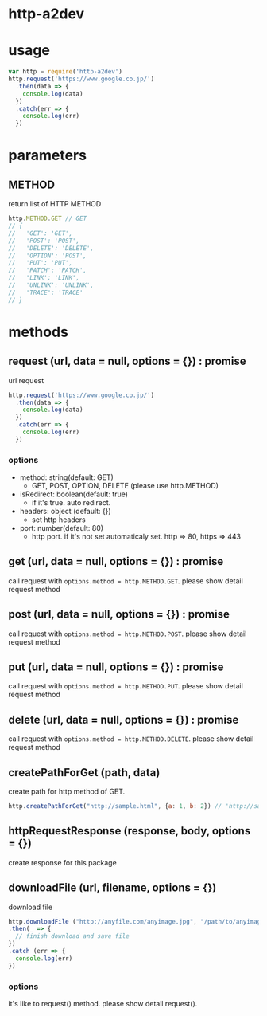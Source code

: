 # http-a2dev

# usage

```js
var http = require('http-a2dev')
http.request('https://www.google.co.jp/')
  .then(data => {
    console.log(data)
  })
  .catch(err => {
    console.log(err)
  })
```

# parameters

## METHOD

return list of HTTP METHOD

```js
http.METHOD.GET // GET
// {
//   'GET': 'GET',
//   'POST': 'POST',
//   'DELETE': 'DELETE',
//   'OPTION': 'POST',
//   'PUT': 'PUT',
//   'PATCH': 'PATCH',
//   'LINK': 'LINK',
//   'UNLINK': 'UNLINK',
//   'TRACE': 'TRACE'
// }
```

# methods

## request (url, data = null, options = {}) : promise

url request

```js
http.request('https://www.google.co.jp/')
  .then(data => {
    console.log(data)
  })
  .catch(err => {
    console.log(err)
  })
```

### options

- method: string(default: GET)
  - GET, POST, OPTION, DELETE (please use http.METHOD)
- isRedirect: boolean(default: true)
  - if it's true. auto redirect.
- headers: object (default: {})
  - set http headers
- port: number(default: 80)
  - http port. if it's not set automaticaly set. http => 80, https => 443

## get (url, data = null, options = {}) : promise

call request with `options.method = http.METHOD.GET`. please show detail request method

## post (url, data = null, options = {}) : promise

call request with `options.method = http.METHOD.POST`. please show detail request method

## put (url, data = null, options = {}) : promise

call request with `options.method = http.METHOD.PUT`. please show detail request method

## delete (url, data = null, options = {}) : promise

call request with `options.method = http.METHOD.DELETE`. please show detail request method

## createPathForGet (path, data)

create path for http method of GET.

```js
http.createPathForGet("http://sample.html", {a: 1, b: 2}) // 'http://sample.html?a=1&b=2'
```

## httpRequestResponse (response, body, options = {})

create response for this package

## downloadFile (url, filename, options = {})

download file

```js
http.downloadFile ("http://anyfile.com/anyimage.jpg", "/path/to/anyimage.jpg")
.then(_ => {
  // finish download and save file
})
.catch (err => {
  console.log(err)
})
```

### options

it's like to request() method. please show detail request().















